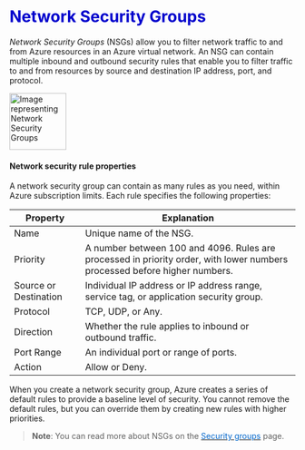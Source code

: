 <h1><strong><span style="color: #0000CD;">Network Security Groups</span></strong></h1>



*Network Security Groups* (NSGs) allow you to filter network traffic to and from Azure resources in an Azure virtual network. An NSG can contain multiple inbound and outbound security rules that enable you to filter traffic to and from resources by source and destination IP address, port, and protocol.


<p style="text-align:left;"><img src="../Linked_Image_Files/nsg.png" width="100" height="100" alt="Image representing Network Security Groups"></p>


#### Network security rule properties
A network security group can contain as many rules as you  need, within Azure subscription limits. Each rule specifies the following properties:

| Property| Explanation| 
| --- | --- |
| Name |Unique name of the NSG. |
| Priority | A number between 100 and 4096. Rules are processed in priority order, with lower numbers processed before higher numbers. |
| Source or Destination| Individual IP address or IP address range, service tag, or application security group. |
| Protocol | TCP, UDP, or Any.|
| Direction| Whether the rule applies to inbound or outbound traffic. |
| Port Range | An individual port or range of ports. |
| Action | Allow or Deny. |



When you create a network security group, Azure creates a series of default rules to provide a baseline level of security. You cannot remove the default rules, but you can override them by creating new rules with higher priorities.




> **Note**: You can read more about NSGs on the <a href="https://docs.microsoft.com/en-us/azure/virtual-network/security-overview#network-security-groups" target="_blank"><span style="color: #0066cc;" color="#0066cc">Security groups</span></a> page.

